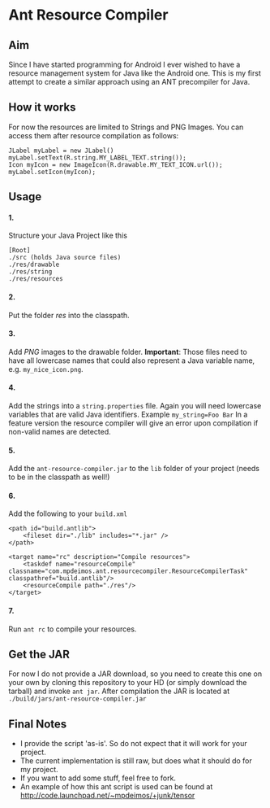 Ant Resource Compiler
=====================

Aim
---

Since I have started programming for Android I ever wished to have a resource management system for Java like the Android one. This is my first attempt to create a similar approach using an ANT precompiler for Java.

How it works
------------

For now the resources are limited to Strings and PNG Images. You can access them after resource compilation as follows:

	JLabel myLabel = new JLabel()
	myLabel.setText(R.string.MY_LABEL_TEXT.string());
	Icon myIcon = new ImageIcon(R.drawable.MY_TEXT_ICON.url());
	myLabel.setIcon(myIcon);

Usage
-----

#### 1.
Structure your Java Project like this

	[Root]
	./src (holds Java source files)
	./res/drawable
	./res/string
	./res/resources

#### 2.
Put the folder *res* into the classpath.

#### 3.
Add *PNG* images to the drawable folder. __Important__: Those files need to have all lowercase names that could also represent a Java variable name, e.g. `my_nice_icon.png`.

#### 4.
Add the strings into a `string.properties` file. Again you will need lowercase variables that are valid Java identifiers. Example
`my_string=Foo Bar`
In a feature version the resource compiler will give an error upon compilation if non-valid names are detected.

#### 5.
Add the `ant-resource-compiler.jar` to the `lib` folder of your project (needs to be in the classpath as well!)

#### 6.
Add the following to your `build.xml`

	<path id="build.antlib">
		<fileset dir="./lib" includes="*.jar" />
	</path>
	
	<target name="rc" description="Compile resources">
		<taskdef name="resourceCompile" classname="com.mpdeimos.ant.resourcecompiler.ResourceCompilerTask" classpathref="build.antlib"/>
		<resourceCompile path="./res"/>
	</target>

#### 7.
Run `ant rc` to compile your resources.

Get the JAR
-----------

For now I do not provide a JAR download, so you need to create this one on your own by cloning this repository to your HD (or simply download the tarball) and invoke `ant jar`.
After compilation the JAR is located at `./build/jars/ant-resource-compiler.jar`

Final Notes
-----------

* I provide the script 'as-is'. So do not expect that it will work for your project.
* The current implementation is still raw, but does what it should do for my project. 
* If you want to add some stuff, feel free to fork.
* An example of how this ant script is used can be found at http://code.launchpad.net/~mpdeimos/+junk/tensor